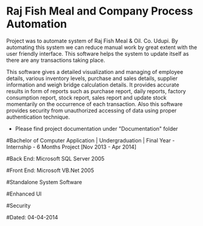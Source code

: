 # Raj Fish Meal and Company Process Automation 
Project was to automate system of Raj Fish Meal & Oil. Co. Udupi. By automating this system we can reduce manual work by great extent with the user friendly interface. This software helps the system to update itself as there are any transactions taking place.

This software gives a detailed visualization and managing of employee details, various inventory levels, purchase and sales details, supplier information and weigh bridge calculation details. It provides accurate results in form of reports such as purchase report, daily reports, factory consumption report, stock report, sales report and update stock momentarily on the occurrence of each transaction. Also this software provides security from unauthorized accessing of data using proper authentication technique.

- Please find project documentation under "Documentation" folder

#Bachelor of Computer Application | Undergraduation | Final Year - Internship - 6 Months Project [Nov 2013 - Apr 2014]

#Back End: Microsoft SQL Server 2005

#Front End: Microsoft VB.Net 2005

#Standalone System Software

#Enhanced UI

#Security

#Dated: 04-04-2014

